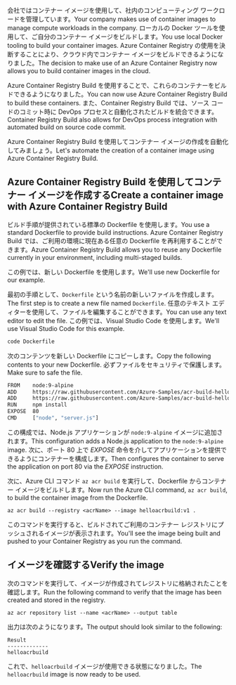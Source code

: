 <span data-ttu-id="93d8e-101">会社ではコンテナー イメージを使用して、社内のコンピューティング ワークロードを管理しています。</span><span class="sxs-lookup"><span data-stu-id="93d8e-101">Your company makes use of container images to manage compute workloads in the company.</span></span> <span data-ttu-id="93d8e-102">ローカルの Docker ツールを使用して、ご自分のコンテナー イメージをビルドします。</span><span class="sxs-lookup"><span data-stu-id="93d8e-102">You use local Docker tooling to build your container images.</span></span> <span data-ttu-id="93d8e-103">Azure Container Registry の使用を決断することにより、クラウド内でコンテナー イメージをビルドできるようになりました。</span><span class="sxs-lookup"><span data-stu-id="93d8e-103">The decision to make use of an Azure Container Registry now allows you to build container images in the cloud.</span></span> 

<span data-ttu-id="93d8e-104">Azure Container Registry Build を使用することで、これらのコンテナーをビルドできるようになりました。</span><span class="sxs-lookup"><span data-stu-id="93d8e-104">You can now use Azure Container Registry Build to build these containers.</span></span> <span data-ttu-id="93d8e-105">また、Container Registry Build では、ソース コードのコミット時に DevOps プロセスと自動化されたビルドを統合できます。</span><span class="sxs-lookup"><span data-stu-id="93d8e-105">Container Registry Build also allows for DevOps process integration with automated build on source code commit.</span></span>

<span data-ttu-id="93d8e-106">Azure Container Registry Build を使用してコンテナー イメージの作成を自動化してみましょう。</span><span class="sxs-lookup"><span data-stu-id="93d8e-106">Let's automate the creation of a container image using Azure Container Registry Build.</span></span>

## <a name="create-a-container-image-with-azure-container-registry-build"></a><span data-ttu-id="93d8e-107">Azure Container Registry Build を使用してコンテナー イメージを作成する</span><span class="sxs-lookup"><span data-stu-id="93d8e-107">Create a container image with Azure Container Registry Build</span></span>

<span data-ttu-id="93d8e-108">ビルド手順が提供されている標準の Dockerfile を使用します。</span><span class="sxs-lookup"><span data-stu-id="93d8e-108">You use a standard Dockerfile to provide build instructions.</span></span> <span data-ttu-id="93d8e-109">Azure Container Registry Build では、ご利用の環境に現在ある任意の Dockerfile を再利用することができます。</span><span class="sxs-lookup"><span data-stu-id="93d8e-109">Azure Container Registry Build allows you to reuse any Dockerfile currently in your environment, including multi-staged builds.</span></span>

<span data-ttu-id="93d8e-110">この例では、新しい Dockerfile を使用します。</span><span class="sxs-lookup"><span data-stu-id="93d8e-110">We'll use new Dockerfile for our example.</span></span> 

<span data-ttu-id="93d8e-111">最初の手順として、`Dockerfile` という名前の新しいファイルを作成します。</span><span class="sxs-lookup"><span data-stu-id="93d8e-111">The first step is to create a new file named `Dockerfile`.</span></span> <span data-ttu-id="93d8e-112">任意のテキスト エディターを使用して、ファイルを編集することができます。</span><span class="sxs-lookup"><span data-stu-id="93d8e-112">You can use any text editor to edit the file.</span></span> <span data-ttu-id="93d8e-113">この例では、Visual Studio Code を使用します。</span><span class="sxs-lookup"><span data-stu-id="93d8e-113">We'll use Visual Studio Code for this example.</span></span>

```bash
code Dockerfile
```

<span data-ttu-id="93d8e-114">次のコンテンツを新しい Dockerfile にコピーします。</span><span class="sxs-lookup"><span data-stu-id="93d8e-114">Copy the following contents to your new Dockerfile.</span></span> <span data-ttu-id="93d8e-115">必ずファイルをセキュリティで保護します。</span><span class="sxs-lookup"><span data-stu-id="93d8e-115">Make sure to safe the file.</span></span> 

```bash
FROM    node:9-alpine
ADD     https://raw.githubusercontent.com/Azure-Samples/acr-build-helloworld-node/master/package.json /
ADD     https://raw.githubusercontent.com/Azure-Samples/acr-build-helloworld-node/master/server.js /
RUN     npm install
EXPOSE  80
CMD     ["node", "server.js"]
```

<span data-ttu-id="93d8e-116">この構成では、Node.js アプリケーションが `node:9-alpine` イメージに追加されます。</span><span class="sxs-lookup"><span data-stu-id="93d8e-116">This configuration adds a Node.js application to the `node:9-alpine` image.</span></span> <span data-ttu-id="93d8e-117">次に、ポート 80 上で *EXPOSE* 命令を介してアプリケーションを提供できるようにコンテナーを構成します。</span><span class="sxs-lookup"><span data-stu-id="93d8e-117">Then configures the container to serve the application on port 80 via the *EXPOSE* instruction.</span></span>

<span data-ttu-id="93d8e-118">次に、Azure CLI コマンド `az acr build` を実行して、Dockerfile からコンテナー イメージをビルドします。</span><span class="sxs-lookup"><span data-stu-id="93d8e-118">Now run the Azure CLI command, `az acr build`, to build the container image from the Dockerfile.</span></span>

```azurecli
az acr build --registry <acrName> --image helloacrbuild:v1 .
```

<span data-ttu-id="93d8e-119">このコマンドを実行すると、ビルドされてご利用のコンテナー レジストリにプッシュされるイメージが表示されます。</span><span class="sxs-lookup"><span data-stu-id="93d8e-119">You'll see the image being built and pushed to your Container Registry as you run the command.</span></span>

## <a name="verify-the-image"></a><span data-ttu-id="93d8e-120">イメージを確認する</span><span class="sxs-lookup"><span data-stu-id="93d8e-120">Verify the image</span></span>

<span data-ttu-id="93d8e-121">次のコマンドを実行して、イメージが作成されてレジストリに格納されたことを確認します。</span><span class="sxs-lookup"><span data-stu-id="93d8e-121">Run the following command to verify that the image has been created and stored in the registry.</span></span>

```azurecli
az acr repository list --name <acrName> --output table
```

<span data-ttu-id="93d8e-122">出力は次のようになります。</span><span class="sxs-lookup"><span data-stu-id="93d8e-122">The output should look similar to the following:</span></span>

```console
Result
-------------
helloacrbuild
```

<span data-ttu-id="93d8e-123">これで、`helloacrbuild` イメージが使用できる状態になりました。</span><span class="sxs-lookup"><span data-stu-id="93d8e-123">The `helloacrbuild` image is now ready to be used.</span></span>
